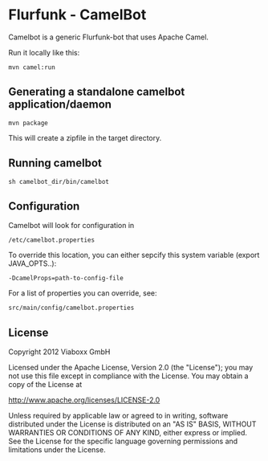 Flurfunk - CamelBot
===================

Camelbot is a generic Flurfunk-bot that uses Apache Camel.

Run it locally like this:

    mvn camel:run

Generating a standalone camelbot application/daemon
---------------------------------------------------

    mvn package

This will create a zipfile in the target directory.

Running camelbot
----------------

    sh camelbot_dir/bin/camelbot


Configuration
-------------

Camelbot will look for configuration in 

```
/etc/camelbot.properties 
```

To override this location, you can either sepcify this system variable (export JAVA_OPTS..):

```
-DcamelProps=path-to-config-file
```

For a list of properties you can override, see:

```
src/main/config/camelbot.properties
```


License
-------

Copyright 2012 Viaboxx GmbH

Licensed under the Apache License, Version 2.0 (the "License");
you may not use this file except in compliance with the License.
You may obtain a copy of the License at

  http://www.apache.org/licenses/LICENSE-2.0

Unless required by applicable law or agreed to in writing, software
distributed under the License is distributed on an "AS IS" BASIS,
WITHOUT WARRANTIES OR CONDITIONS OF ANY KIND, either express or implied.
See the License for the specific language governing permissions and
limitations under the License.
